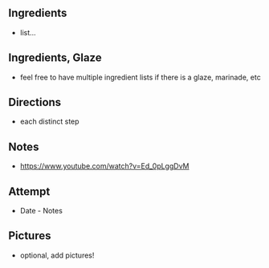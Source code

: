## Ingredients
* list...

## Ingredients, Glaze
* feel free to have multiple ingredient lists if there is a glaze, marinade, etc

## Directions
* each distinct step

## Notes
* https://www.youtube.com/watch?v=Ed_0pLggDvM

## Attempt
* Date - Notes

## Pictures
* optional, add pictures!
